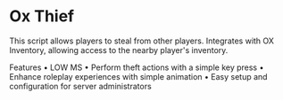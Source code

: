 # Ox Thief
This script allows players to steal from other players. Integrates with OX Inventory, allowing access to the nearby player's inventory.

Features
• LOW MS
• Perform theft actions with a simple key press
• Enhance roleplay experiences with simple animation
• Easy setup and configuration for server administrators
